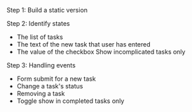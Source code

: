 Step 1: Build a static version

Step 2: Identify states

- The list of tasks
- The text of the new task that user has entered
- The value of the checkbox Show incomplicated tasks only

Step 3: Handling events

- Form submit for a new task
- Change a task's status
- Removing a task
- Toggle show in completed tasks only
